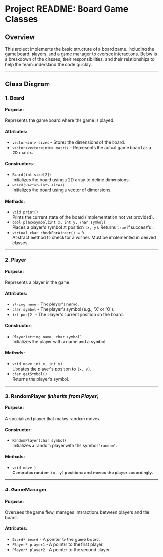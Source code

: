 
# Project README: Board Game Classes

## Overview
This project implements the basic structure of a board game, including the game board, players, and a game manager to oversee interactions. Below is a breakdown of the classes, their responsibilities, and their relationships to help the team understand the code quickly.

---

## Class Diagram

### **1. Board**
#### **Purpose:** 
Represents the game board where the game is played.

#### **Attributes:**
- `vector<int> sizes` - Stores the dimensions of the board.
- `vector<vector<int>> matrix` - Represents the actual game board as a 2D matrix.

#### **Constructors:**
- `Board(int size[2])`  
  Initializes the board using a 2D array to define dimensions.
- `Board(vector<int> sizes)`  
  Initializes the board using a vector of dimensions.

#### **Methods:**
- `void print()`  
  Prints the current state of the board (implementation not yet provided).
- `bool placeSymbol(int x, int y, char symbol)`  
  Places a player's symbol at position `(x, y)`. Returns `true` if successful.
- `virtual char checkForWinner() = 0`  
  Abstract method to check for a winner. Must be implemented in derived classes.

---

### **2. Player**
#### **Purpose:** 
Represents a player in the game.

#### **Attributes:**
- `string name` - The player's name.
- `char symbol` - The player's symbol (e.g., 'X' or 'O').
- `int pos[2]` - The player's current position on the board.

#### **Constructor:**
- `Player(string name, char symbol)`  
  Initializes the player with a name and a symbol.

#### **Methods:**
- `void move(int x, int y)`  
  Updates the player's position to `(x, y)`.
- `char getSymbol()`  
  Returns the player's symbol.

---

### **3. RandomPlayer** *(inherits from Player)*
#### **Purpose:** 
A specialized player that makes random moves.

#### **Constructor:**
- `RandomPlayer(char symbol)`  
  Initializes a random player with the symbol `'random'`.

#### **Methods:**
- `void move()`  
  Generates random `(x, y)` positions and moves the player accordingly.

---

### **4. GameManager**
#### **Purpose:** 
Oversees the game flow, manages interactions between players and the board.

#### **Attributes:**
- `Board* board` - A pointer to the game board.
- `Player* player1` - A pointer to the first player.
- `Player* player2` - A pointer to the second player.